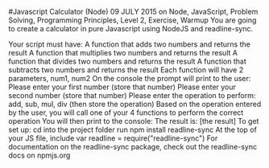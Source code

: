 #Javascript Calculator (Node)
09 JULY 2015 on Node, JavaScript, Problem Solving, Programming Principles, Level 2, Exercise, Warmup
You are going to create a calculator in pure Javascript using NodeJS and readline-sync.

Your script must have:
A function that adds two numbers and returns the result
A function that multiplies two numbers and returns the result
A function that divides two numbers and returns the result
A function that subtracts two numbers and returns the result
Each function will have 2 parameters, num1, num2
On the console the prompt will print to the user:
Please enter your first number (store that number)
Please enter your second number (store that number)
Please enter the operation to perform: add, sub, mul, div (then store the operation)
Based on the operation entered by the user, you will call one of your 4 functions to perform the correct operation
You will then print to the console: The result is: [the result]
To get set up:
cd into the project folder
run npm install readline-sync
At the top of your JS file, include var readline = require("readline-sync")
For documentation on the readline-sync package, check out the readline-sync docs on npmjs.org
